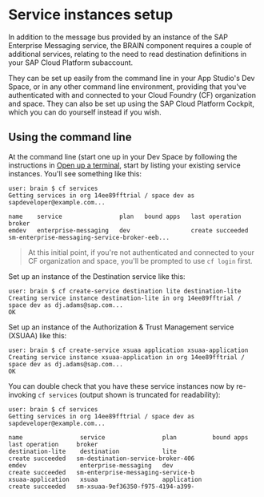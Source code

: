 # Service instances setup

In addition to the message bus provided by an instance of the SAP Enterprise Messaging service, the BRAIN component requires a couple of additional services, relating to the need to read destination definitions in your SAP Cloud Platform subaccount.

They can be set up easily from the command line in your App Studio's Dev Space, or in any other command line environment, providing that you've authenticated with and connected to your Cloud Foundry (CF) organization and space. They can also be set up using the SAP Cloud Platform Cockpit, which you can do yourself instead if you wish.

## Using the command line

At the command line (start one up in your Dev Space by following the instructions in [Open up a terminal](../../usingappstudio#open-up-a-terminal), start by listing your existing service instances. You'll see something like this:

```
user: brain $ cf services
Getting services in org 14ee89fftrial / space dev as sapdeveloper@example.com...

name    service                plan   bound apps   last operation     broker                                                     
emdev   enterprise-messaging   dev                 create succeeded   sm-enterprise-messaging-service-broker-eeb...
```

> At this initial point, if you're not authenticated and connected to your CF organization and space, you'll be prompted to use `cf login` first.

Set up an instance of the Destination service like this:

```
user: brain $ cf create-service destination lite destination-lite
Creating service instance destination-lite in org 14ee89fftrial / space dev as dj.adams@sap.com...
OK
```


Set up an instance of the Authorization & Trust Management service (XSUAA) like this:

```
user: brain $ cf create-service xsuaa application xsuaa-application
Creating service instance xsuaa-application in org 14ee89fftrial / space dev as dj.adams@sap.com...
OK
```

You can double check that you have these service instances now by re-invoking `cf services` (output shown is truncated for readability):

```
user: brain $ cf services
Getting services in org 14ee89fftrial / space dev as sapdeveloper@example.com...

name                service                plan          bound apps   last operation     broker                           
destination-lite    destination            lite                       create succeeded   sm-destination-service-broker-406
emdev               enterprise-messaging   dev                        create succeeded   sm-enterprise-messaging-service-b
xsuaa-application   xsuaa                  application                create succeeded   sm-xsuaa-9ef36350-f975-4194-a399-
```


